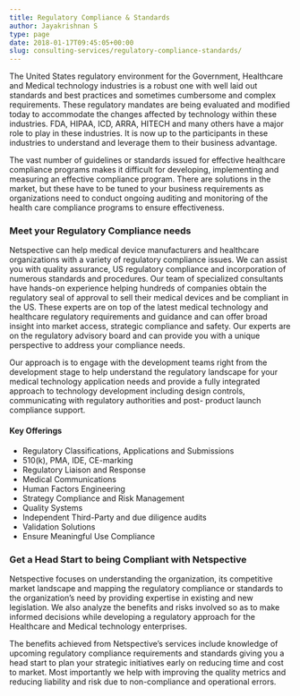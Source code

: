 ```yaml
---
title: Regulatory Compliance & Standards
author: Jayakrishnan S
type: page
date: 2018-01-17T09:45:05+00:00
slug: consulting-services/regulatory-compliance-standards/
---
```

The United States regulatory environment for the Government, Healthcare and Medical technology industries is a robust one with well laid out standards and best practices and sometimes cumbersome and complex requirements. These regulatory mandates are being evaluated and modified today to accommodate the changes affected by technology within these industries. FDA, HIPAA, ICD, ARRA, HITECH and many others have a major role to play in these industries. It is now up to the participants in these industries to understand and leverage them to their business advantage.

The vast number of guidelines or standards issued for effective healthcare compliance programs makes it difficult for developing, implementing and measuring an effective compliance program. There are solutions in the market, but these have to be tuned to your business requirements as organizations need to conduct ongoing auditing and monitoring of the health care compliance programs to ensure effectiveness.

### Meet your Regulatory Compliance needs

Netspective can help medical device manufacturers and healthcare organizations with a variety of regulatory compliance issues. We can assist you with quality assurance, US regulatory compliance and incorporation of numerous standards and procedures. Our team of specialized consultants have hands-on experience helping hundreds of companies obtain the regulatory seal of approval to sell their medical devices and be compliant in the US. These experts are on top of the latest medical technology and healthcare regulatory requirements and guidance and can offer broad insight into market access, strategic compliance and safety. Our experts are on the regulatory advisory board and can provide you with a unique perspective to address your compliance needs.

Our approach is to engage with the development teams right from the development stage to help understand the regulatory landscape for your medical technology application needs and provide a fully integrated approach to technology development including design controls, communicating with regulatory authorities and post- product launch compliance support.

#### Key Offerings

* Regulatory Classifications, Applications and Submissions
* 510(k), PMA, IDE, CE-marking
* Regulatory Liaison and Response
* Medical Communications
* Human Factors Engineering
* Strategy Compliance and Risk Management
* Quality Systems
* Independent Third-Party and due diligence audits
* Validation Solutions
* Ensure Meaningful Use Compliance

### Get a Head Start to being Compliant with Netspective
Netspective focuses on understanding the organization, its competitive market landscape and mapping the regulatory compliance or standards to the organization’s need by providing expertise in existing and new legislation. We also analyze the benefits and risks involved so as to make informed decisions while developing a regulatory approach for the Healthcare and Medical technology enterprises.

The benefits achieved from Netspective’s services include knowledge of upcoming regulatory compliance requirements and standards giving you a head start to plan your strategic initiatives early on reducing time and cost to market. Most importantly we help with improving the quality metrics and reducing liability and risk due to non-compliance and operational errors.


